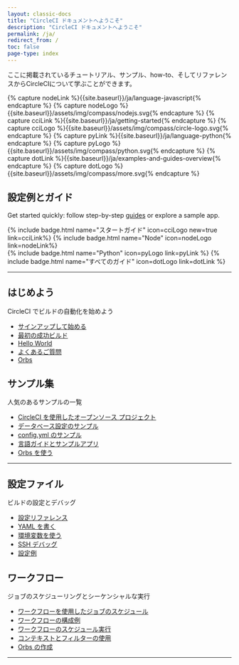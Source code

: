 ```yaml
---
layout: classic-docs
title: "CircleCI ドキュメントへようこそ"
description: "CircleCI ドキュメントへようこそ"
permalink: /ja/
redirect_from: /
toc: false
page-type: index
---
```


ここに掲載されているチュートリアル、サンプル、how-to、そしてリファレンスからCircleCIについて学ぶことができます。


<!--Do not translate: Experiment Code for https://circleci.atlassian.net/browse/DD-455 -->
<!-- we need to use "capture" because we can't use `{{site.baseurl}}` in includes. -->
{% capture nodeLink %}{{site.baseurl}}/ja/language-javascript{% endcapture %}
{% capture nodeLogo %}{{site.baseurl}}/assets/img/compass/nodejs.svg{% endcapture %}
{% capture cciLink %}{{site.baseurl}}/ja/getting-started{% endcapture %}
{% capture cciLogo %}{{site.baseurl}}/assets/img/compass/circle-logo.svg{% endcapture %}
{% capture pyLink %}{{site.baseurl}}/ja/language-python{% endcapture %}
{% capture pyLogo %}{{site.baseurl}}/assets/img/compass/python.svg{% endcapture %}
{% capture dotLink %}{{site.baseurl}}/ja/examples-and-guides-overview{% endcapture %}
{% capture dotLogo %}{{site.baseurl}}/assets/img/compass/more.svg{% endcapture %}

<div class="getting-started-experiment-badges">
  <h2> 設定例とガイド</h2>
    <p>Get started quickly: follow step-by-step <a href="{{site.baseurl}}/ja/examples-and-guides-overview/">guides</a> or explore a sample app.</p>
    <div class="flex mb-2">
      {% include badge.html name="スタートガイド" icon=cciLogo new=true  link=cciLink%}
      {% include badge.html name="Node" icon=nodeLogo  link=nodeLink%}
  </div>
  <div class="flex">
      {% include badge.html name="Python" icon=pyLogo link=pyLink %}
      {% include badge.html name="すべてのガイド" icon=dotLogo link=dotLink %}
  </div>
</div>
<!-- End: Experiment code. -->

<div class="row loading-deferred">
  <div class="treatment col-xs-12">
    <hr />
  </div>
  <div class="col-xs-12 col-sm-6">
    <h2>はじめよう</h2>
    <p>CircleCI でビルドの自動化を始めよう</p>
    <ul>
      <li><a href="{{ site.baseurl }}/ja/first-steps/">サインアップして始める</a></li>
      <li><a href="{{ site.baseurl }}/ja/getting-started/">最初の成功ビルド</a></li>
      <li><a href="{{ site.baseurl }}/ja/hello-world/">Hello World</a></li>
      <li><a href="{{ site.baseurl }}/ja/faq/">よくあるご質問</a></li>
      <li><a href="{{ site.baseurl }}/ja/orb-intro/">Orbs</a></li>
    </ul>
  </div>
  <div class="col-xs-12 col-sm-6">
    <h2>サンプル集</h2>
    <p>人気のあるサンプルの一覧</p>
    <ul>
        <li><a href="{{ site.baseurl }}/ja/example-configs/">CircleCI を使用したオープンソース プロジェクト</a></li>
        <li><a href="{{ site.baseurl }}/ja/postgres-config/">データベース設定のサンプル</a></li>
        <li><a href="{{ site.baseurl }}/ja/sample-config/">config.yml のサンプル</a></li>
        <li><a href="{{ site.baseurl }}/ja/examples-and-guides-overview/">言語ガイドとサンプルアプリ</a></li>
        <li><a href="{{ site.baseurl }}/ja/orb-concepts/">Orbs を使う</a></li>
      </ul>
  </div>
  <div class="col-xs-12">
    <hr />
  </div>
  <div class="col-xs-12 col-sm-6">
    <h2>設定ファイル</h2>
    <p>ビルドの設定とデバッグ</p>
    <ul>
      <li><a href="{{ site.baseurl }}/ja/configuration-reference/">設定リファレンス</a></li>
      <li><a href="{{ site.baseurl }}/ja/writing-yaml/">YAML を書く</a></li>
      <li><a href="{{ site.baseurl }}/ja/env-vars/">環境変数を使う</a></li>
      <li><a href="{{ site.baseurl }}/ja/ssh-access-jobs/">SSH デバッグ</a></li>
      <li id="full-config-example"><a href="{{ site.baseurl }}/ja/configuration-reference/#example-full-configuration">設定例</a></li>
    </ul>
  </div>
  <div class="col-xs-12 col-sm-6">
    <h2>ワークフロー</h2>
    <p>ジョブのスケジューリングとシーケンシャルな実行</p>
    <ul>
      <li><a href="{{ site.baseurl }}/ja/workflows/">ワークフローを使用したジョブのスケジュール</a></li>
      <li><a href="{{ site.baseurl }}/ja/workflows/#workflows-configuration-examples">ワークフローの構成例</a></li>
      <li><a href="{{ site.baseurl }}/ja/workflows/#scheduling-a-workflow">ワークフローのスケジュール実行</a></li>
      <li><a href="{{ site.baseurl }}/ja/workflows/#using-contexts-and-filtering-in-your-
      workflows">コンテキストとフィルターの使用</a></li>
      <li><a href="{{ site.baseurl }}/ja/creating-orbs/">Orbs の作成</a></li>
    </ul>
  </div>
   <div class="col-xs-12">
    <hr />
  </div>
</div>
